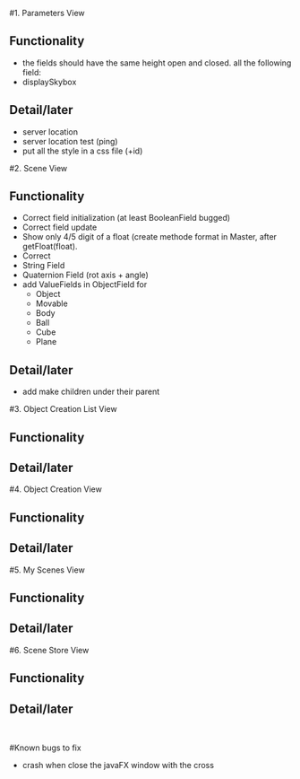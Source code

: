 #1. Parameters View
## Functionality
- the fields should have the same height open and closed.
all the following field: 
- displaySkybox

## Detail/later
- server location
- server location test (ping)
- put all the style in a css file (+id)

#2. Scene View
## Functionality
- Correct field initialization (at least BooleanField bugged)
- Correct field update
- Show only 4/5 digit of a float (create methode format in Master, after getFloat(float).
- Correct 
- String Field
- Quaternion Field (rot axis + angle)
- add ValueFields in ObjectField for 
  - Object
  - Movable
  - Body
  - Ball
  - Cube
  - Plane

## Detail/later
- add make children under their parent


#3. Object Creation List View
## Functionality

## Detail/later


#4. Object Creation View
## Functionality

## Detail/later


#5. My Scenes View
## Functionality

## Detail/later


#6. Scene Store View
## Functionality

## Detail/later


<br>

#Known bugs to fix
- crash when close the javaFX window with the cross
